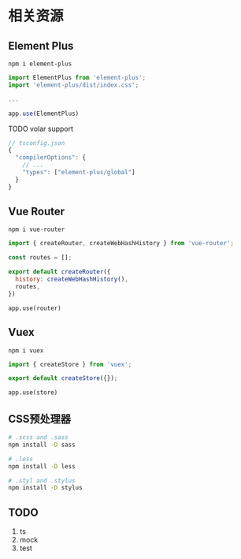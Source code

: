 # 相关资源

## Element Plus

`npm i element-plus`

```js
import ElementPlus from 'element-plus';
import 'element-plus/dist/index.css';

...

app.use(ElementPlus)
```

TODO volar support

```js
// tsconfig.json
{
  "compilerOptions": {
    // ...
    "types": ["element-plus/global"]
  }
}
```

## Vue Router

`npm i vue-router`

```js
import { createRouter, createWebHashHistory } from 'vue-router';

const routes = [];

export default createRouter({
  history: createWebHashHistory(),
  routes,
})
```

`app.use(router)`

## Vuex

`npm i vuex`

```js
import { createStore } from 'vuex';

export default createStore({});
```

`app.use(store)`

## CSS预处理器

```sh
# .scss and .sass
npm install -D sass

# .less
npm install -D less

# .styl and .stylus
npm install -D stylus
```

## TODO

   1. ts
   2. mock
   3. test
